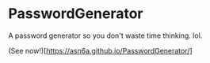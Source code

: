 # PasswordGenerator
A password generator so you don't waste time thinking. lol.

(See now!)[https://asn6a.github.io/PasswordGenerator/]
